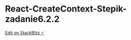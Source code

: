# React-CreateContext-Stepik-zadanie6.2.2

[Edit on StackBlitz ⚡️](https://stackblitz.com/edit/stackblitz-starters-oqek29)